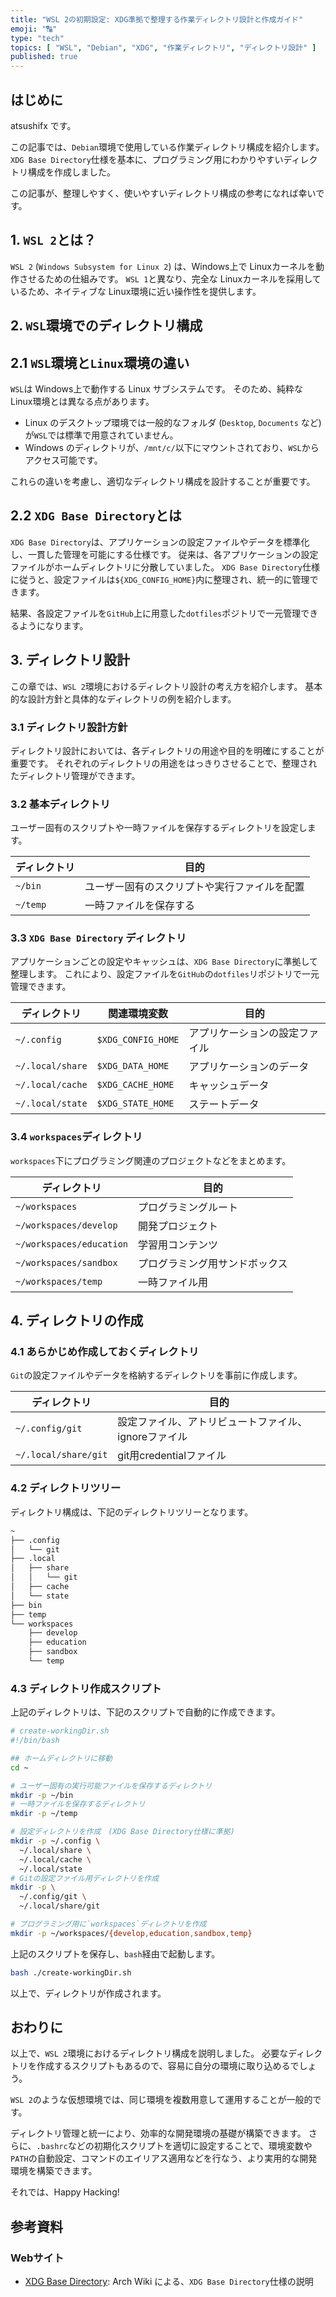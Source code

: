 ```yaml
---
title: "WSL 2の初期設定: XDG準拠で整理する作業ディレクトリ設計と作成ガイド"
emoji: "🔠"
type: "tech"
topics: [ "WSL", "Debian", "XDG", "作業ディレクトリ", "ディレクトリ設計" ]
published: true
---
```


## はじめに

atsushifx です。

この記事では、`Debian`環境で使用している作業ディレクトリ構成を紹介します。
`XDG Base Directory`仕様を基本に、プログラミング用にわかりやすいディレクトリ構成を作成しました。

この記事が、整理しやすく、使いやすいディレクトリ構成の参考になれば幸いです。

## 1. `WSL 2`とは？

`WSL 2` (`Windows Subsystem for Linux 2`) は、Windows上で Linuxカーネルを動作させるための仕組みです。
`WSL 1`と異なり、完全な Linuxカーネルを採用しているため、ネイティブな Linux環境に近い操作性を提供します。

## 2. `WSL`環境でのディレクトリ構成

## 2.1 `WSL`環境と`Linux`環境の違い

`WSL`は Windows上で動作する Linux サブシステムです。
そのため、純粋な Linux環境とは異なる点があります。

- Linux のデスクトップ環境では一般的なフォルダ (`Desktop`, `Documents` など) が`WSL`では標準で用意されていません。
- Windows のディレクトリが、`/mnt/c/`以下にマウントされており、`WSL`からアクセス可能です。

これらの違いを考慮し、適切なディレクトリ構成を設計することが重要です。

## 2.2 `XDG Base Directory`とは

`XDG Base Directory`は、アプリケーションの設定ファイルやデータを標準化し、一貫した管理を可能にする仕様です。
従来は、各アプリケーションの設定ファイルがホームディレクトリに分散していました。
`XDG Base Directory`仕様に従うと、設定ファイルは`${XDG_CONFIG_HOME}`内に整理され、統一的に管理できます。

結果、各設定ファイルを`GitHub`上に用意した`dotfiles`ポジトリで一元管理できるようになります。

## 3. ディレクトリ設計

この章では、`WSL 2`環境におけるディレクトリ設計の考え方を紹介します。
基本的な設計方針と具体的なディレクトリの例を紹介します。

### 3.1 ディレクトリ設計方針

ディレクトリ設計においては、各ディレクトリの用途や目的を明確にすることが重要です。
それぞれのディレクトリの用途をはっきりさせることで、整理されたディレクトリ管理ができます。

### 3.2 基本ディレクトリ

ユーザー固有のスクリプトや一時ファイルを保存するディレクトリを設定します。

| ディレクトリ | 目的 |
| --- | --- |
| `~/bin` | ユーザー固有のスクリプトや実行ファイルを配置 |
| `~/temp` | 一時ファイルを保存する |

### 3.3 `XDG Base Directory` ディレクトリ

アプリケーションごとの設定やキャッシュは、`XDG Base Directory`に準拠して整理します。
これにより、設定ファイルを`GitHub`の`dotfiles`リポジトリで一元管理できます。

| ディレクトリ | 関連環境変数 | 目的 |
| --- | --- | --- |
| `~/.config`      | `$XDG_CONFIG_HOME` | アプリケーションの設定ファイル |
| `~/.local/share` | `$XDG_DATA_HOME` | アプリケーションのデータ |
| `~/.local/cache` | `$XDG_CACHE_HOME` | キャッシュデータ |
| `~/.local/state` | `$XDG_STATE_HOME` | ステートデータ |

### 3.4 `workspaces`ディレクトリ

`workspaces`下にプログラミング関連のプロジェクトなどをまとめます。

| ディレクトリ | 目的 |
| --- | --- |
| `~/workspaces` | プログラミングルート |
| `~/workspaces/develop` | 開発プロジェクト |
| `~/workspaces/education` | 学習用コンテンツ |
| `~/workspaces/sandbox` | プログラミング用サンドボックス |
| `~/workspaces/temp` | 一時ファイル用 |

## 4. ディレクトリの作成

### 4.1 あらかじめ作成しておくディレクトリ

`Git`の設定ファイルやデータを格納するディレクトリを事前に作成します。

| ディレクトリ | 目的 |
| --- | --- |
| `~/.config/git` | 設定ファイル、アトリビュートファイル、ignoreファイル |
| `~/.local/share/git` | git用credentialファイル |

### 4.2 ディレクトリツリー

ディレクトリ構成は、下記のディレクトリツリーとなります。

```bash
~
├── .config
│   └── git
├── .local
│   ├── share
│   │   └── git
│   ├── cache
│   └── state
├── bin
├── temp
└── workspaces
    ├── develop
    ├── education
    ├── sandbox
    └── temp
```

### 4.3 ディレクトリ作成スクリプト

上記のディレクトリは、下記のスクリプトで自動的に作成できます。

```bash
# create-workingDir.sh
#!/bin/bash

## ホームディレクトリに移動
cd ~

# ユーザー固有の実行可能ファイルを保存するディレクトリ
mkdir -p ~/bin
# 一時ファイルを保存するディレクトリ
mkdir -p ~/temp

# 設定ディレクトリを作成　(XDG Base Directory仕様に準拠)
mkdir -p ~/.config \
  ~/.local/share \
  ~/.local/cache \
  ~/.local/state
# Gitの設定ファイル用ディレクトリを作成
mkdir -p \
  ~/.config/git \
  ~/.local/share/git

# プログラミング用に`workspaces`ディレクトリを作成
mkdir -p ~/workspaces/{develop,education,sandbox,temp}
```

上記のスクリプトを保存し、`bash`経由で起動します。

```bash
bash ./create-workingDir.sh
```

以上で、ディレクトリが作成されます。

## おわりに

以上で、`WSL 2`環境におけるディレクトリ構成を説明しました。
必要なディレクトリを作成するスクリプトもあるので、容易に自分の環境に取り込めるでしょう。

`WSL 2`のような仮想環境では、同じ環境を複数用意して運用することが一般的です。

ディレクトリ管理と統一により、効率的な開発環境の基礎が構築できます。
さらに、`.bashrc`などの初期化スクリプトを適切に設定することで、環境変数や`PATH`の自動設定、コマンドのエイリアス適用などを行なう、より実用的な開発環境を構築できます。

それでは、Happy Hacking!

## 参考資料

### Webサイト

- [XDG Base Directory](https://wiki.archlinux.jp/index.php/XDG_Base_Directory):
  Arch Wiki による、`XDG Base Directory`仕様の説明

